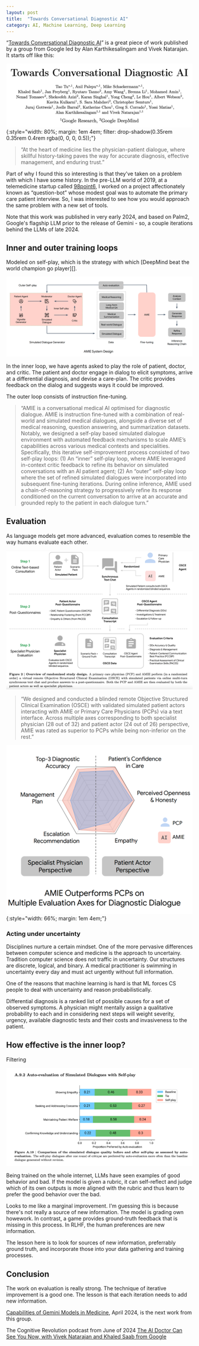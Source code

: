 ```yaml
---
layout: post
title:  "Towards Conversational Diagnostic AI"
category: AI, Machine Learning, Deep Learning
---
```


“[Towards Conversational Diagnostic AI][1]” is a great piece of work published by a group from Google led by Alan Karthikesalingam and Vivek Natarajan. It starts off like this:

![Towards Conversational Diagnostic AI - paper heading with author list](../images/amie-paper/towards-conversational-diagnostic-ai.png){:style="width: 80%; margin: 1em 4em; filter: drop-shadow(0.35rem 0.35rem 0.4rem rgba(0, 0, 0, 0.5));"}

> “At the heart of medicine lies the physician-patient dialogue, where skillful history-taking paves the way for accurate diagnosis, effective management, and enduring trust.”

Part of why I found this so interesting is that they've taken on a problem with which I have some history. In the pre-LLM world of 2019, at a telemedicine startup called [98point6][301], I worked on a project affectionately known as “question-bot” whose modest goal was to automate the primary care patient interview. So, I was interested to see how you would approach the same problem with a new set of tools.

Note that this work was published in very early 2024, and based on Palm2, Google's flagship LLM prior to the release of Gemini - so, a couple iterations behind the LLMs of late 2024.


## Inner and outer training loops

Modeled on self-play, which is the strategy with which [DeepMind beat the world champion go player][].

![AMIE system design](../images/amie-paper/amie-system-design.png)

In the inner loop, we have agents asked to play the role of patient, doctor, and critic. The patient and doctor engage in dialog to elicit symptoms, arrive at a differential diagnosis, and devise a care-plan. The critic provides feedback on the dialog and suggests ways it could be improved.

The outer loop consists of instruction fine-tuning.

> “AMIE is a conversational medical AI optimised for diagnostic dialogue. AMIE is instruction fine-tuned with a combination of real-world and simulated medical dialogues, alongside a diverse set of medical reasoning, question answering, and summarization datasets. Notably, we designed a self-play based simulated dialogue environment with automated feedback mechanisms to scale AMIE’s capabilities across various medical contexts and specialities. Specifically, this iterative self-improvement process consisted of two self-play loops: (1) An “inner” self-play loop, where AMIE leveraged in-context critic feedback to refine its behavior on simulated conversations with an AI patient agent; (2) An “outer” self-play loop where the set of refined simulated dialogues were incorporated into subsequent fine-tuning iterations. During online inference, AMIE used a chain-of-reasoning strategy to progressively refine its response conditioned on the current conversation to arrive at an accurate and grounded reply to the patient in each dialogue turn.”


## Evaluation

As language models get more advanced, evaluation comes to resemble the way humans evaluate each other.

![Randomized study design](../images/amie-paper/randomized-study-design.png)


> “We designed and conducted a blinded remote Objective Structured Clinical Examination (OSCE) with validated simulated patient actors interacting with AMIE or Primary Care Physicians (PCPs) via a text interface. Across multiple axes corresponding to both specialist physician (28 out of 32) and patient actor (24 out of 26) perspective, AMIE was rated as superior to PCPs while being non-inferior on the rest.”


![Evaluation axes](../images/amie-paper/evaluation-axes.png){:style="width: 66%; margin: 1em 4em;"}


### Acting under uncertainty

Disciplines nurture a certain mindset. One of the more pervasive differences between computer science and medicine is the approach to uncertainy. Tradition computer science does not traffic in uncertainty. Our structures are discrete, logical, and binary. A medical practitioner is swimming in uncertainty every day and must act urgently without full information.

One of the reasons that machine learning is hard is that ML forces CS people to deal with uncertainty and reason probabilistically.

Differential diagnosis is a ranked list of possible causes for a set of observed symptoms. A physician might mentally assign a qualitative probability to each and in considering next steps will weight severity, urgency, available diagnostic tests and their costs and invasiveness to the patient.


## How effective is the inner loop?

Filtering

![Comparison of rankings before and after self-play](../images/amie-paper/comparison-self-play.png)

Being trained on the whole internet, LLMs have seen examples of good behavior and bad. If the model is given a rubric, it can self-reflect and judge which of its own outputs is more aligned with the rubric and thus learn to prefer the good behavior over the bad.



Looks to me like a marginal improvement. I'm guessing this is because there's not really a source of new information. The model is grading own howework. In contrast, a game provides ground-truth feedback that is missing in this process. In RLHF, the human preferences are new information.

The lesson here is to look for sources of new information, preferrably ground truth, and incorporate those into your data gathering and training processes.


## Conclusion

The work on evaluation is really strong. The technique of iterative improvement is a good one. The lesson is that each iteration needs to add new information.

[Capabilities of Gemini Models in Medicine][3], April 2024, is the next work from this group.



The Cognitive Revolution podcast from June of 2024 [The AI Doctor Can See You Now, with Vivek Natarajan and Khaled Saab from Google][2]


[1]: https://arxiv.org/abs/2401.05654
[2]: https://www.cognitiverevolution.ai/the-ai-doctor-can-see-you-now-with-vivek-natarajan-and-khaled-saab-from-google/
[3]: https://arxiv.org/abs/2404.18416

[301]: https://www.98point6.com/
